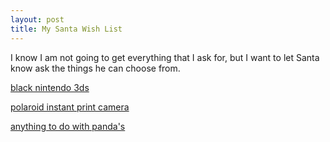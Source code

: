 ```yaml
---
layout: post
title: My Santa Wish List
---
```


I know I am not going to get everything that I ask for, but I want to let Santa know ask the things he can choose from. 

[black nintendo 3ds](#)

[polaroid instant print camera](#)

[anything to do with panda's](#)

